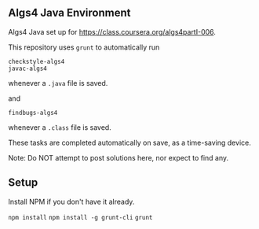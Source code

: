Algs4 Java Environment
----------------------

Algs4 Java set up for https://class.coursera.org/algs4partI-006.

This repository uses `grunt` to automatically run

```
checkstyle-algs4
javac-algs4
```

whenever a `.java` file is saved.

and

```
findbugs-algs4
```

whenever a `.class` file is saved.

These tasks are completed automatically on save, as a time-saving device.


Note: Do NOT attempt to post solutions here, nor expect to find any.

Setup
-----

Install NPM if you don't have it already.

`npm install`
`npm install -g grunt-cli`
`grunt`
